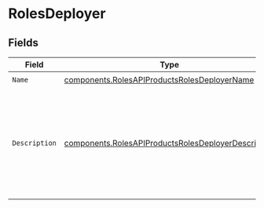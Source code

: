 # RolesDeployer


## Fields

| Field                                                                                                                      | Type                                                                                                                       | Required                                                                                                                   | Description                                                                                                                | Example                                                                                                                    |
| -------------------------------------------------------------------------------------------------------------------------- | -------------------------------------------------------------------------------------------------------------------------- | -------------------------------------------------------------------------------------------------------------------------- | -------------------------------------------------------------------------------------------------------------------------- | -------------------------------------------------------------------------------------------------------------------------- |
| `Name`                                                                                                                     | [components.RolesAPIProductsRolesDeployerName](../../models/components/rolesapiproductsrolesdeployername.md)               | :heavy_check_mark:                                                                                                         | N/A                                                                                                                        |                                                                                                                            |
| `Description`                                                                                                              | [components.RolesAPIProductsRolesDeployerDescription](../../models/components/rolesapiproductsrolesdeployerdescription.md) | :heavy_check_mark:                                                                                                         | N/A                                                                                                                        | This role grants permission to deploy and remove an API product from a control plane.                                      |